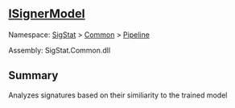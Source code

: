 # <sub>[ISignerModel](./ISignerModel.md)</sub>

Namespace: [SigStat]() > [Common](./../README.md) > [Pipeline](./README.md)

Assembly: SigStat.Common.dll

## Summary
Analyzes signatures based on their similiarity to the trained model


